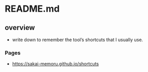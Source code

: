 # README.md

## overview

- write down to remember the tool’s shortcuts that I usually use.

### Pages

- https://sakai-memoru.github.io/shortcuts



